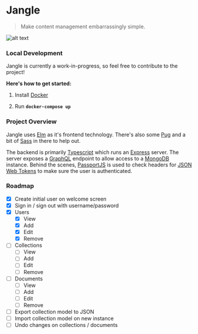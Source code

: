 # Jangle
> Make content management embarrassingly simple.

![alt text](https://raw.githubusercontent.com/RyanNHG/jangle/master/screenshots/users-desktop.png "Jangle Screenshot")

### Local Development

Jangle is currently a work-in-progress, so feel free to contribute to the project!

__Here's how to get started:__

1. Install [Docker](https://docs.docker.com/engine/installation/)

1. Run __`docker-compose up`__


### Project Overview

Jangle uses [Elm](http://elm-lang.org) as it's frontend technology. There's also some [Pug](https://pugjs.org) and a bit of [Sass](http://sass-lang.com/) in there to help out.

The backend is primarily [Typescript]() which runs an [Express](https://expressjs.com/) server. The server exposes a [GraphQL](http://graphql.org) endpoint to allow access to a [MongoDB](https://www.mongodb.com/) instance. Behind the scenes, [PassportJS](http://passportjs.org/) is used to check headers for [JSON Web Tokens](https://jwt.io/) to make sure the user is authenticated.


### Roadmap

- [x] Create initial user on welcome screen
- [x] Sign in / sign out with username/password
- [x] Users
  - [x] View
  - [x] Add
  - [x] Edit
  - [x] Remove
- [ ] Collections
  - [ ] View
  - [ ] Add
  - [ ] Edit
  - [ ] Remove
- [ ] Documents
  - [ ] View
  - [ ] Add
  - [ ] Edit
  - [ ] Remove
- [ ] Export collection model to JSON
- [ ] Import collection model on new instance
- [ ] Undo changes on collections / documents
